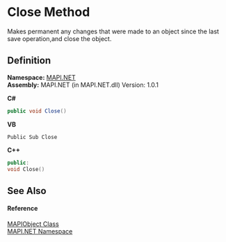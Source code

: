 # Close Method


Makes permanent any changes that were made to an object since the last save operation,and close the object.



## Definition
**Namespace:** <a href="N_MAPI_NET.md">MAPI.NET</a>  
**Assembly:** MAPI.NET (in MAPI.NET.dll) Version: 1.0.1

**C#**
``` C#
public void Close()
```
**VB**
``` VB
Public Sub Close
```
**C++**
``` C++
public:
void Close()
```



## See Also


#### Reference
<a href="T_MAPI_NET_MAPIObject.md">MAPIObject Class</a>  
<a href="N_MAPI_NET.md">MAPI.NET Namespace</a>  
